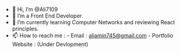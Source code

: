 - 👋 Hi, I’m @Ali7109
- 👀 I’m a Front End Developer. 
- 🌱 I’m currently learning Computer Networks and reviewing React principles.
- 📫 How to reach me : 
            - Email : aliamin745@gmail.com
            - Portfolio Website : (Under Devlopment)
